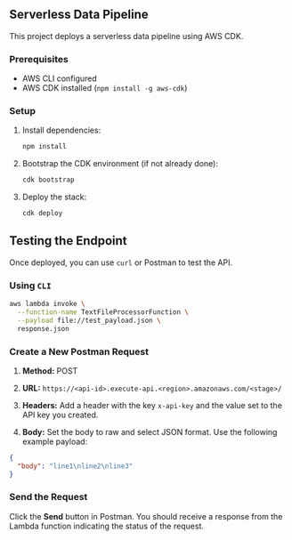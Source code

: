 ## Serverless Data Pipeline

This project deploys a serverless data pipeline using AWS CDK.

### Prerequisites
- AWS CLI configured
- AWS CDK installed (`npm install -g aws-cdk`)

### Setup

1. Install dependencies:
   ```bash
   npm install

2. Bootstrap the CDK environment (if not already done):

   ```bash
   cdk bootstrap

3. Deploy the stack:

   ```bash
   cdk deploy

## Testing the Endpoint

Once deployed, you can use `curl` or Postman to test the API.

### Using `CLI`

```bash
aws lambda invoke \
  --function-name TextFileProcessorFunction \
  --payload file://test_payload.json \
  response.json
```

### Create a New Postman Request

1. **Method:** POST

2. **URL:** `https://<api-id>.execute-api.<region>.amazonaws.com/<stage>/`

3. **Headers:** Add a header with the key `x-api-key` and the value set to the API key you created.

4. **Body:** Set the body to raw and select JSON format. Use the following example payload:

```json
{
  "body": "line1\nline2\nline3"
}
```

### Send the Request

Click the **Send** button in Postman. You should receive a response from the Lambda function indicating the status of the request.

